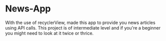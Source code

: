 # News-App
With the use of recyclerView, made this app to provide you news articles using API calls. This project is of intermediate level and if you're a beginner you might need to look at it twice or thrice.
